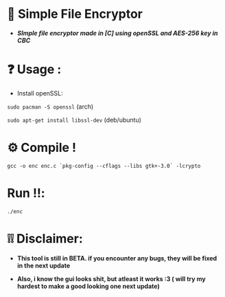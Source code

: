 # 🔐 Simple File Encryptor 

- ***SImple file encryptor made in [C] using openSSL and AES-256 key in CBC***

# ❓ Usage :
- Install openSSL:

``sudo pacman -S openssl`` (arch)

``sudo apt-get install libssl-dev`` (deb/ubuntu)

# ⚙️ Compile !

``gcc -o enc enc.c `pkg-config --cflags --libs gtk+-3.0` -lcrypto``

# Run ‼️:

``./enc``

# ❕❕ Disclaimer:

- **This tool is still in BETA. if you encounter any bugs, they will be fixed in the next update**

- **Also, i know the gui looks shit, but atleast it works :3 ( will try my hardest to make a good looking one next update)**


